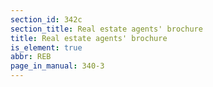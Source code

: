 ```yaml
---
section_id: 342c
section_title: Real estate agents' brochure
title: Real estate agents' brochure
is_element: true
abbr: REB
page_in_manual: 340-3
---
```

